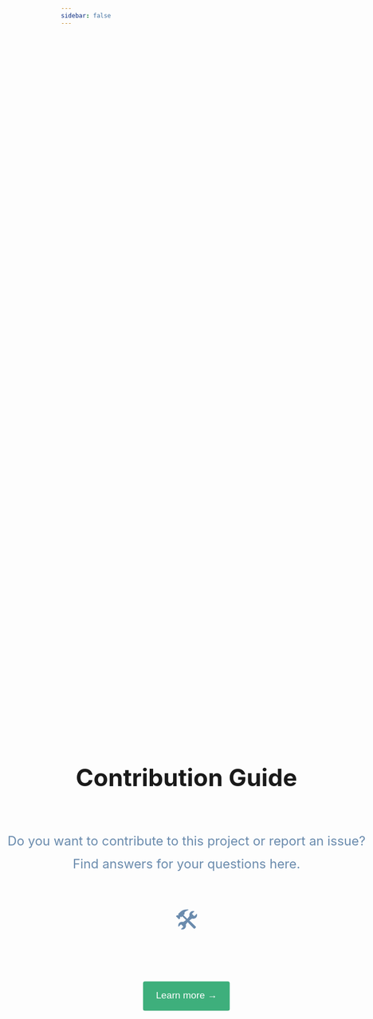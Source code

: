 ```yaml
---
sidebar: false
---
```


<div
  style="
    position: absolute;
    left: 50%;
    margin-right: -50%;
    top: 45%;
    transform: translate(-50%, -50%);
    display: flex;
    justify-content: center;
    align-items:center;
  "
>
  <div
    style="text-align: center;"
  >
    <h1
      style="font-size: 3rem;"
    >
      Contribution Guide
    </h1>
    <br>
    <p
      style="
        font-size: 1.6rem;
        line-height: 1.8;
        color: #6a8bad;
        max-width: 48rem;
      "
    >
      Do you want to contribute to this project or report an issue? <br> Find answers for your questions here.
      <br>
      <br>
      <span style="font-size: 3rem;">🛠</span>
    </p>
    <div
      style="
        margin: auto;
        margin-top: 5rem;
        display: flex;
        justify-content: center;
      "
    >
      <button
        style="
          display: inline-block;
          justify-content: center;
          -webkit-apparance: none;
          -moz-appearance: none;
          font-size: 1.2rem;
          line-height: 1.7;
          color: #fff;
          background-color: #3eaf7c;
          padding: 0.8rem 1.6rem;
          border: none;
          border-radius: 4px;
          transition: background-color 0.1s ease;
          box-sizing: border-box;
          border-bottom: 1px solid #389d70 !important;
        "
      >
        <router-link :to="'/guide/introduction/why/'" style="color: #fff !important; text-decoration: none !important;">
          Learn more →
        </router-link>
      </button>
    </div>
  </div>
</div>